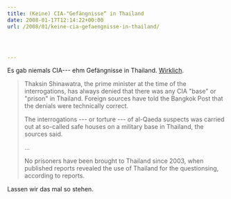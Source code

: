 ```yaml
---
title: (Keine) CIA-"Gefängnisse“ in Thailand
date: 2008-01-17T12:14:22+00:00
url: /2008/01/keine-cia-gefaengnisse-in-thailand/




---
```

Es gab niemals <span class="caps">CIA</span>--- ehm Gefängnisse in Thailand. [Wirklich][1].

> Thaksin Shinawatra, the prime minister at the time of the interrogations, has always denied that there was any <span class="caps">CIA</span> "base" or "prison" in Thailand. Foreign sources have told the Bangkok Post that the denials were technically correct.
>
> The interrogations --- or torture --- of al-Qaeda suspects was carried out at so-called safe houses on a military base in Thailand, the sources said.
>
> ...
>
> No prisoners have been brought to Thailand since 2003, when published reports revealed the use of Thailand for the questionsing, according to reports.

Lassen wir das mal so stehen.

 [1]: http://www.bangkokpost.com/topstories/topstories.php?id=125235
